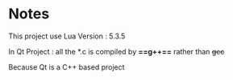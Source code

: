 
# Notes
This project use Lua Version : 5.3.5 

In Qt Project :
   all the *.c is compiled by **==g++==** rather than ~~gcc~~

   Because Qt is a C++ based project 

